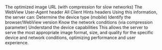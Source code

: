 The optimized image URL (with compression for slow networks)
The WebView User-Agent header
All Client Hints headers
Using this information, the server can:
Determine the device type (mobile)
Identify the browser/WebView version
Know the network conditions (via compression parameter)
Understand the device capabilities
This allows the server to serve the most appropriate image format, size, and quality for the specific device and network conditions, optimizing performance and user experience.
